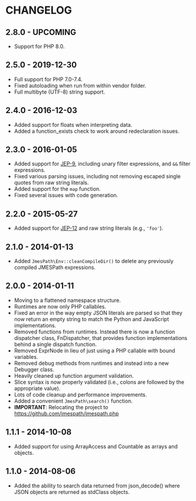 # CHANGELOG

## 2.8.0 - UPCOMING

* Support for PHP 8.0.

## 2.5.0 - 2019-12-30

* Full support for PHP 7.0-7.4.
* Fixed autoloading when run from within vendor folder.
* Full multibyte (UTF-8) string support.

## 2.4.0 - 2016-12-03

* Added support for floats when interpreting data.
* Added a function_exists check to work around redeclaration issues.

## 2.3.0 - 2016-01-05

* Added support for [JEP-9](https://github.com/jmespath/jmespath.site/blob/master/docs/proposals/improved-filters.rst),
  including unary filter expressions, and `&&` filter expressions.
* Fixed various parsing issues, including not removing escaped single quotes
  from raw string literals.
* Added support for the `map` function.
* Fixed several issues with code generation.

## 2.2.0 - 2015-05-27

* Added support for [JEP-12](https://github.com/jmespath/jmespath.site/blob/master/docs/proposals/raw-string-literals.rst)
  and raw string literals (e.g., `'foo'`).

## 2.1.0 - 2014-01-13

* Added `JmesPath\Env::cleanCompileDir()` to delete any previously compiled
  JMESPath expressions.

## 2.0.0 - 2014-01-11

* Moving to a flattened namespace structure.
* Runtimes are now only PHP callables.
* Fixed an error in the way empty JSON literals are parsed so that they now
  return an empty string to match the Python and JavaScript implementations.
* Removed functions from runtimes. Instead there is now a function dispatcher
  class, FnDispatcher, that provides function implementations behind a single
  dispatch function.
* Removed ExprNode in lieu of just using a PHP callable with bound variables.
* Removed debug methods from runtimes and instead into a new Debugger class.
* Heavily cleaned up function argument validation.
* Slice syntax is now properly validated (i.e., colons are followed by the
  appropriate value).
* Lots of code cleanup and performance improvements.
* Added a convenient `JmesPath\search()` function.
* **IMPORTANT**: Relocating the project to https://github.com/jmespath/jmespath.php

## 1.1.1 - 2014-10-08

* Added support for using ArrayAccess and Countable as arrays and objects.

## 1.1.0 - 2014-08-06

* Added the ability to search data returned from json_decode() where JSON
  objects are returned as stdClass objects.
